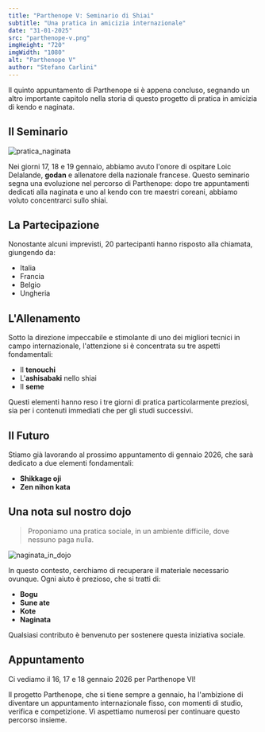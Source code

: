 ```yaml
---
title: "Parthenope V: Seminario di Shiai"
subtitle: "Una pratica in amicizia internazionale"
date: "31-01-2025"
src: "parthenope-v.png"
imgHeight: "720"
imgWidth: "1080"
alt: "Parthenope V"
author: "Stefano Carlini"
---
```


Il quinto appuntamento di Parthenope si è appena concluso, segnando un altro importante capitolo nella storia di questo progetto di pratica in amicizia di kendo e naginata.

## Il Seminario

![pratica_naginata](/posts/pratica_naginata.jpeg)

Nei giorni 17, 18 e 19 gennaio, abbiamo avuto l'onore di ospitare Loic Delalande, **godan** e allenatore della nazionale francese. Questo seminario segna una evoluzione nel percorso di Parthenope: dopo tre appuntamenti dedicati alla naginata e uno al kendo con tre maestri coreani, abbiamo voluto concentrarci sullo shiai.

## La Partecipazione

Nonostante alcuni imprevisti, 20 partecipanti hanno risposto alla chiamata, giungendo da:

- Italia
- Francia
- Belgio
- Ungheria

## L'Allenamento

Sotto la direzione impeccabile e stimolante di uno dei migliori tecnici in campo internazionale, l'attenzione si è concentrata su tre aspetti fondamentali:

- Il **tenouchi**
- L'**ashisabaki** nello shiai
- Il **seme**

Questi elementi hanno reso i tre giorni di pratica particolarmente preziosi, sia per i contenuti immediati che per gli studi successivi.

## Il Futuro

Stiamo già lavorando al prossimo appuntamento di gennaio 2026, che sarà dedicato a due elementi fondamentali:

- **Shikkage oji**
- **Zen nihon kata**

## Una nota sul nostro dojo

> Proponiamo una pratica sociale, in un ambiente difficile, dove nessuno paga nulla.

![naginata_in_dojo](/posts/naginata_in_dojo.jpeg)

In questo contesto, cerchiamo di recuperare il materiale necessario ovunque. Ogni aiuto è prezioso, che si tratti di:

- **Bogu**
- **Sune ate**
- **Kote**
- **Naginata**

Qualsiasi contributo è benvenuto per sostenere questa iniziativa sociale.

## Appuntamento

Ci vediamo il 16, 17 e 18 gennaio 2026 per Parthenope VI!

Il progetto Parthenope, che si tiene sempre a gennaio, ha l'ambizione di diventare un appuntamento internazionale fisso, con momenti di studio, verifica e competizione. Vi aspettiamo numerosi per continuare questo percorso insieme.
